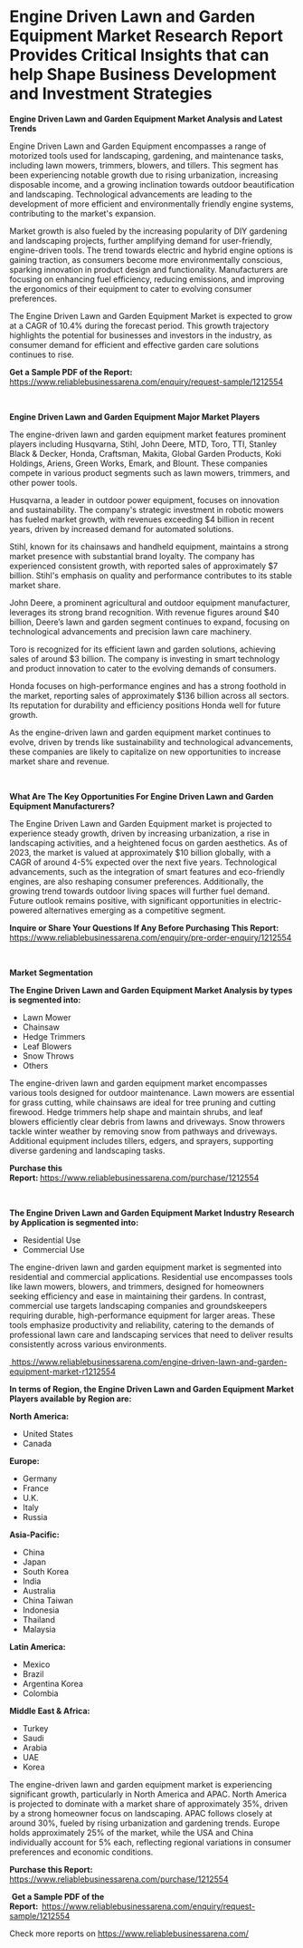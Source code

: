 <p><h1>Engine Driven Lawn and Garden Equipment Market Research Report Provides Critical Insights that can help Shape Business Development and Investment Strategies</h1></p><p><strong>Engine Driven Lawn and Garden Equipment Market Analysis and Latest Trends</strong></p>
<p><p>Engine Driven Lawn and Garden Equipment encompasses a range of motorized tools used for landscaping, gardening, and maintenance tasks, including lawn mowers, trimmers, blowers, and tillers. This segment has been experiencing notable growth due to rising urbanization, increasing disposable income, and a growing inclination towards outdoor beautification and landscaping. Technological advancements are leading to the development of more efficient and environmentally friendly engine systems, contributing to the market's expansion.</p><p>Market growth is also fueled by the increasing popularity of DIY gardening and landscaping projects, further amplifying demand for user-friendly, engine-driven tools. The trend towards electric and hybrid engine options is gaining traction, as consumers become more environmentally conscious, sparking innovation in product design and functionality. Manufacturers are focusing on enhancing fuel efficiency, reducing emissions, and improving the ergonomics of their equipment to cater to evolving consumer preferences. </p><p>The Engine Driven Lawn and Garden Equipment Market is expected to grow at a CAGR of 10.4% during the forecast period. This growth trajectory highlights the potential for businesses and investors in the industry, as consumer demand for efficient and effective garden care solutions continues to rise.</p></p>
<p><strong>Get a Sample PDF of the Report:&nbsp;</strong> <a href="https://www.reliablebusinessarena.com/enquiry/request-sample/1212554?utm_campaign=2805&utm_medium=2&utm_source=Github&utm_content=ia&utm_term=24032025&utm_id=engine-driven-lawn-and-garden-equipment">https://www.reliablebusinessarena.com/enquiry/request-sample/1212554</a></p>
<p>&nbsp;</p>
<p><strong>Engine Driven Lawn and Garden Equipment Major Market Players</strong></p>
<p><p>The engine-driven lawn and garden equipment market features prominent players including Husqvarna, Stihl, John Deere, MTD, Toro, TTI, Stanley Black & Decker, Honda, Craftsman, Makita, Global Garden Products, Koki Holdings, Ariens, Green Works, Emark, and Blount. These companies compete in various product segments such as lawn mowers, trimmers, and other power tools.</p><p>Husqvarna, a leader in outdoor power equipment, focuses on innovation and sustainability. The company's strategic investment in robotic mowers has fueled market growth, with revenues exceeding $4 billion in recent years, driven by increased demand for automated solutions.</p><p>Stihl, known for its chainsaws and handheld equipment, maintains a strong market presence with substantial brand loyalty. The company has experienced consistent growth, with reported sales of approximately $7 billion. Stihl's emphasis on quality and performance contributes to its stable market share.</p><p>John Deere, a prominent agricultural and outdoor equipment manufacturer, leverages its strong brand recognition. With revenue figures around $40 billion, Deere’s lawn and garden segment continues to expand, focusing on technological advancements and precision lawn care machinery.</p><p>Toro is recognized for its efficient lawn and garden solutions, achieving sales of around $3 billion. The company is investing in smart technology and product innovation to cater to the evolving demands of consumers.</p><p>Honda focuses on high-performance engines and has a strong foothold in the market, reporting sales of approximately $136 billion across all sectors. Its reputation for durability and efficiency positions Honda well for future growth.</p><p>As the engine-driven lawn and garden equipment market continues to evolve, driven by trends like sustainability and technological advancements, these companies are likely to capitalize on new opportunities to increase market share and revenue.</p></p>
<p>&nbsp;</p>
<p><strong>What Are The Key Opportunities For Engine Driven Lawn and Garden Equipment Manufacturers?</strong></p>
<p><p>The Engine Driven Lawn and Garden Equipment market is projected to experience steady growth, driven by increasing urbanization, a rise in landscaping activities, and a heightened focus on garden aesthetics. As of 2023, the market is valued at approximately $10 billion globally, with a CAGR of around 4-5% expected over the next five years. Technological advancements, such as the integration of smart features and eco-friendly engines, are also reshaping consumer preferences. Additionally, the growing trend towards outdoor living spaces will further fuel demand. Future outlook remains positive, with significant opportunities in electric-powered alternatives emerging as a competitive segment.</p></p>
<p><strong>Inquire or Share Your Questions If Any Before Purchasing This Report:</strong> <a href="https://www.reliablebusinessarena.com/enquiry/pre-order-enquiry/1212554?utm_campaign=2805&utm_medium=2&utm_source=Github&utm_content=ia&utm_term=24032025&utm_id=engine-driven-lawn-and-garden-equipment">https://www.reliablebusinessarena.com/enquiry/pre-order-enquiry/1212554</a></p>
<p>&nbsp;</p>
<p><strong>Market Segmentation</strong></p>
<p><strong>The Engine Driven Lawn and Garden Equipment Market Analysis by types is segmented into:</strong></p>
<p><ul><li>Lawn Mower</li><li>Chainsaw</li><li>Hedge Trimmers</li><li>Leaf Blowers</li><li>Snow Throws</li><li>Others</li></ul></p>
<p><p>The engine-driven lawn and garden equipment market encompasses various tools designed for outdoor maintenance. Lawn mowers are essential for grass cutting, while chainsaws are ideal for tree pruning and cutting firewood. Hedge trimmers help shape and maintain shrubs, and leaf blowers efficiently clear debris from lawns and driveways. Snow throwers tackle winter weather by removing snow from pathways and driveways. Additional equipment includes tillers, edgers, and sprayers, supporting diverse gardening and landscaping tasks.</p></p>
<p><strong>Purchase this Report:&nbsp;</strong><a href="https://www.reliablebusinessarena.com/purchase/1212554?utm_campaign=2805&utm_medium=2&utm_source=Github&utm_content=ia&utm_term=24032025&utm_id=engine-driven-lawn-and-garden-equipment">https://www.reliablebusinessarena.com/purchase/1212554</a></p>
<p>&nbsp;</p>
<p><strong>The Engine Driven Lawn and Garden Equipment Market Industry Research by Application is segmented into:</strong></p>
<p><ul><li>Residential Use</li><li>Commercial Use</li></ul></p>
<p><p>The engine-driven lawn and garden equipment market is segmented into residential and commercial applications. Residential use encompasses tools like lawn mowers, blowers, and trimmers, designed for homeowners seeking efficiency and ease in maintaining their gardens. In contrast, commercial use targets landscaping companies and groundskeepers requiring durable, high-performance equipment for larger areas. These tools emphasize productivity and reliability, catering to the demands of professional lawn care and landscaping services that need to deliver results consistently across various environments.</p></p>
<p><a href="https://www.reliablebusinessarena.com/engine-driven-lawn-and-garden-equipment-market-r1212554?utm_campaign=2805&utm_medium=2&utm_source=Github&utm_content=ia&utm_term=24032025&utm_id=engine-driven-lawn-and-garden-equipment">&nbsp;https://www.reliablebusinessarena.com/engine-driven-lawn-and-garden-equipment-market-r1212554</a></p>
<p><strong>In terms of Region, the Engine Driven Lawn and Garden Equipment Market Players available by Region are:</strong></p>
<p>
    <p> <strong> North America: </strong>
        <ul>
            <li>United States</li>
            <li>Canada</li>
        </ul>
        </p> 
    <p> <strong> Europe: </strong>
        <ul>
            <li>Germany</li>
            <li>France</li>
            <li>U.K.</li>
            <li>Italy</li>
            <li>Russia</li>
        </ul>
        </p> 
    <p> <strong> Asia-Pacific: </strong>
        <ul>
            <li>China</li>
            <li>Japan</li>
            <li>South Korea</li>
            <li>India</li>
            <li>Australia</li>
            <li>China Taiwan</li>
            <li>Indonesia</li>
            <li>Thailand</li>
            <li>Malaysia</li>
        </ul>
        </p> 
    <p> <strong> Latin America: </strong>
        <ul>
            <li>Mexico</li>
            <li>Brazil</li>
            <li>Argentina Korea</li>
            <li>Colombia</li>
        </ul>
        </p> 
    <p> <strong> Middle East & Africa: </strong>
        <ul>
            <li>Turkey</li>
            <li>Saudi</li>
            <li>Arabia</li>
            <li>UAE</li>
            <li>Korea</li>
        </ul>
    </p>
    </p>
<p><p>The engine-driven lawn and garden equipment market is experiencing significant growth, particularly in North America and APAC. North America is projected to dominate with a market share of approximately 35%, driven by a strong homeowner focus on landscaping. APAC follows closely at around 30%, fueled by rising urbanization and gardening trends. Europe holds approximately 25% of the market, while the USA and China individually account for 5% each, reflecting regional variations in consumer preferences and economic conditions.</p></p>
<p><strong>Purchase this Report: </strong><a href="https://www.reliablebusinessarena.com/purchase/1212554?utm_campaign=2805&utm_medium=2&utm_source=Github&utm_content=ia&utm_term=24032025&utm_id=engine-driven-lawn-and-garden-equipment">https://www.reliablebusinessarena.com/purchase/1212554</a></p>
<p>&nbsp;<strong>Get a Sample PDF of the Report:&nbsp;&nbsp;</strong><a href="https://www.reliablebusinessarena.com/enquiry/request-sample/1212554?utm_campaign=2805&utm_medium=2&utm_source=Github&utm_content=ia&utm_term=24032025&utm_id=engine-driven-lawn-and-garden-equipment">https://www.reliablebusinessarena.com/enquiry/request-sample/1212554</a></p>
<p><strong></strong></p>
<p>Check more reports on <a href="https://www.reliablebusinessarena.com/?utm_campaign=2805&utm_medium=2&utm_source=Github&utm_content=ia&utm_term=24032025&utm_id=engine-driven-lawn-and-garden-equipment">https://www.reliablebusinessarena.com/</a></p>